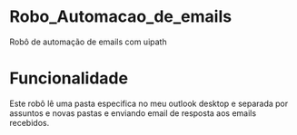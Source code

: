 # Robo_Automacao_de_emails
Robô de automação de emails com uipath

# Funcionalidade
Este robô lê uma pasta especifica no meu outlook desktop e separada por assuntos e novas pastas e enviando email de resposta aos emails recebidos.
